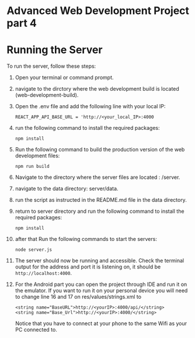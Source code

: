 # Advanced Web Development Project part 4

# Running the Server

To run the server, follow these steps:

1. Open your terminal or command prompt.
2. navigate to the dirctory where the web development build is located (web-development-build).
3. Open the .env file and add the following line with your local IP:
   ```
   REACT_APP_API_BASE_URL = 'http://<your_local_IP>:4000
    ```

   
3. run the following command to install the required packages:
    ```
   npm install
    ```

4. Run the following command to build the production version of the web development files:
    ```
   npm run build
    ```

5. Navigate to the directory where the server files are located : /server.
6. navigate to the data directory: server/data.
7. run the script as instructed in the README.md file in the data directory.
8. return to server directory and run the following command to install the required packages:
    ```
   npm install
    ```
9. after that Run the following commands to start the servers:
    ```
   node server.js
    ```
10. The server should now be running and accessible. Check the terminal output for the address and port it is listening on, it should be `http://localhost:4000`.

11. For the Android part you can open the project through IDE and run it on the emulator.
    If you want to run it on your personal device you will need to change line 16 and 17 on res/values/strings.xml
    to
    ```
    <string name="BaseURL">http://<yourIP>:4000/api/</string>
    <string name="Base_Url">http://<yourIP>:4000/</string>
    ```
    Notice that you have to connect at your phone to the same Wifi as your PC connected to.


